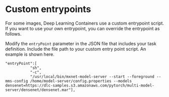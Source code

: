 # Custom entrypoints<a name="deep-learning-containers-ecs-tutorials-custom-entry"></a>

For some images, Deep Learning Containers use a custom entrypoint script\. If you want to use your own entrypoint, you can override the entrypoint as follows\. 

Modify the `entryPoint` parameter in the JSON file that includes your task definition\. Include the file path to your custom entry point script\. An example is shown here\.

```
"entryPoint":[
           "sh",
           "-c",
           "/usr/local/bin/mxnet-model-server --start --foreground --mms-config /home/model-server/config.properties --models densenet=https://dlc-samples.s3.amazonaws.com/pytorch/multi-model-server/densenet/densenet.mar"],
```